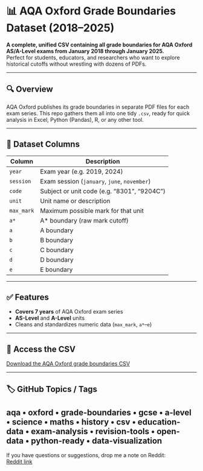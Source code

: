 # 📊 AQA Oxford Grade Boundaries Dataset (2018–2025)

**A complete, unified CSV containing all grade boundaries for AQA Oxford AS/A-Level exams from January 2018 through January 2025.**  
Perfect for students, educators, and researchers who want to explore historical cutoffs without wrestling with dozens of PDFs.

---

## 🔍 Overview

AQA Oxford publishes its grade boundaries in separate PDF files for each exam series. This repo gathers them all into one tidy `.csv`, ready for quick analysis in Excel, Python (Pandas), R, or any other tool.

---

## 📁 Dataset Columns

| Column       | Description                                    |
|--------------|------------------------------------------------|
| `year`       | Exam year (e.g. 2019, 2024)                     |
| `session`    | Exam session (`january`, `june`, `november`)   |
| `code`       | Subject or unit code (e.g. “8301”, “9204C”)     |
| `unit`       | Unit name or description                       |
| `max_mark`   | Maximum possible mark for that unit            |
| `a*`         | A* boundary (raw mark cutoff)                  |
| `a`          | A boundary                                     |
| `b`          | B boundary                                     |
| `c`          | C boundary                                     |
| `d`          | D boundary                                     |
| `e`          | E boundary                                     |

---

## ✅ Features

- **Covers 7 years** of AQA Oxford exam series  
- **AS-Level** and **A-Level** units  
- Cleans and standardizes numeric data (`max_mark`, `a*`–`e`)  

---

## 📎 Access the CSV

[Download the AQA Oxford grade boundaries CSV](https://github.com/ChessMastermind/AqaOxfordGradeboundaries-csv/edit/main/grade_boundaries.csv)

---

## 🏷 GitHub Topics / Tags
aqa • oxford • grade-boundaries • gcse • a-level • science • maths • history • csv • education-data • exam-analysis • revision-tools • open-data • python-ready • data-visualization
---

If you have questions or suggestions, drop me a note on Reddit:  
[Reddit link](https://www.reddit.com/user/Normal_cat12345)  
